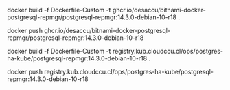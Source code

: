 
docker build -f Dockerfile-Custom -t ghcr.io/desaccu/bitnami-docker-postgresql-repmgr/postgresql-repmgr:14.3.0-debian-10-r18 .

docker push ghcr.io/desaccu/bitnami-docker-postgresql-repmgr/postgresql-repmgr:14.3.0-debian-10-r18


docker build -f Dockerfile-Custom -t registry.kub.cloudccu.cl/ops/postgres-ha-kube/postgresql-repmgr:14.3.0-debian-10-r18 .

docker push registry.kub.cloudccu.cl/ops/postgres-ha-kube/postgresql-repmgr:14.3.0-debian-10-r18
